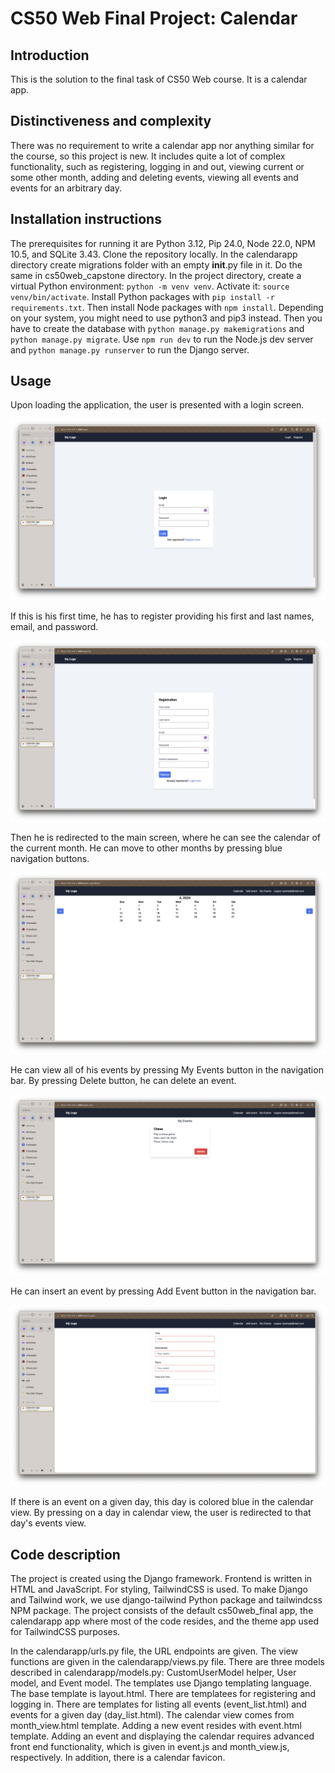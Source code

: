 # CS50 Web Final Project: Calendar

## Introduction

This is the solution to the final task of CS50 Web course. It is a calendar app.

## Distinctiveness and complexity

There was no requirement to write a calendar app nor anything similar for the course, so this project is new. It includes quite a lot of complex functionality, such as registering, logging in and out, viewing current or some other month, adding and deleting events, viewing all events and events for an arbitrary day.

## Installation instructions

The prerequisites for running it are Python 3.12, Pip 24.0, Node 22.0, NPM 10.5, and SQLite 3.43. Clone the repository locally. In the calendarapp directory create migrations folder with an empty __init__.py  file in it. Do the same in cs50web_capstone directory. In the project directory, create a virtual Python environment: `python -m venv venv`. Activate it: `source venv/bin/activate`. Install Python packages with `pip install -r requirements.txt`. Then install Node packages with `npm install`. Depending on your system, you might need to use python3 and pip3 instead. Then you have to create the database with `python manage.py makemigrations` and `python manage.py migrate`. Use `npm run dev` to run the Node.js dev server and `python manage.py runserver` to run the Django server.

## Usage

Upon loading the application, the user is presented with a login screen.

![Login](images/Login.png "Login screen")

If this is his first time, he has to register providing his first and last names, email, and password.

![Register](images/Registration.png "Registration screen")

Then he is redirected to the main screen, where he can see the calendar of the current month. He can move to other months by pressing blue navigation buttons.

![Calendar](images/Calendar.png "Calendar view")

He can view all of his events by pressing My Events button in the navigation bar. By pressing Delete button, he can delete an event.

![Events](images/Events.png "My events view")

He can insert an event by pressing Add Event button in the navigation bar.

![Events](images/Add_event.png "Add event view")

If there is an event on a given day, this day is colored blue in the calendar view. By pressing on a day in calendar view, the user is redirected to that day's events view.

## Code description

The project is created using the Django framework. Frontend is written in HTML and JavaScript. For styling, TailwindCSS is used. To make Django and Tailwind work, we use django-tailwind Python package and tailwindcss NPM package. The project consists of the default cs50web_final app, the calendarapp app where most of the code resides, and the theme app used for TailwindCSS purposes.

In the calendarapp/urls.py file, the URL endpoints are given. The view functions are given in the calendarapp/views.py file. There are three models described in calendarapp/models.py: CustomUserModel helper, User model, and Event model. The templates use Django templating language. The base template is layout.html. There are templatees for registering and logging in. There are templates for listing all events (event_list.html) and events for a given day (day_list.html). The calendar view comes from month_view.html template. Adding a new event resides with event.html template. Adding an event and displaying the calendar requires advanced front end functionality, which is given in event.js and month_view.js, respectively. In addition, there is a calendar favicon.
